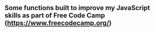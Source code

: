 ## Some functions built to improve my JavaScript skills as part of Free Code Camp (https://www.freecodecamp.org/)
